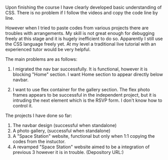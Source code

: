 Upon finishing the course I have clearly developed basic understanding of CSS.
There is no problem if I follow the videos and copy the code line by line.

However when I tried to paste codes from various projects there are troubles with arrangements.
My skill is not great enough for debugging freely at this stage and it is hugely inefficient to do so.
Apparently I still use the CSS language freely yet. At my level a traditional live tutorial with an experienced tutor would be very helpful.

The main problems are as follows:
1. I migrated the nav bar successfully. It is functional, however it is blocking "Home" section.
I want Home section to appear directly below navbar.

2. I want to use flex container for the gallery section. The flex photo frames appears to be successful in the independent project,
but it is intruding the next element which is the RSVP form. I don't know how to control it.

The projects I have done so far:
1. The navbar design (successful when standalone)
2. A photo gallery, (successful when standalone)
3. A "Space Station" website, functional but only when 1:1 copying the codes from the instuctor.
4. A revamped "Space Station" website aimed to be a integration of previous 3 however it is in trouble. (Depository URL:)

